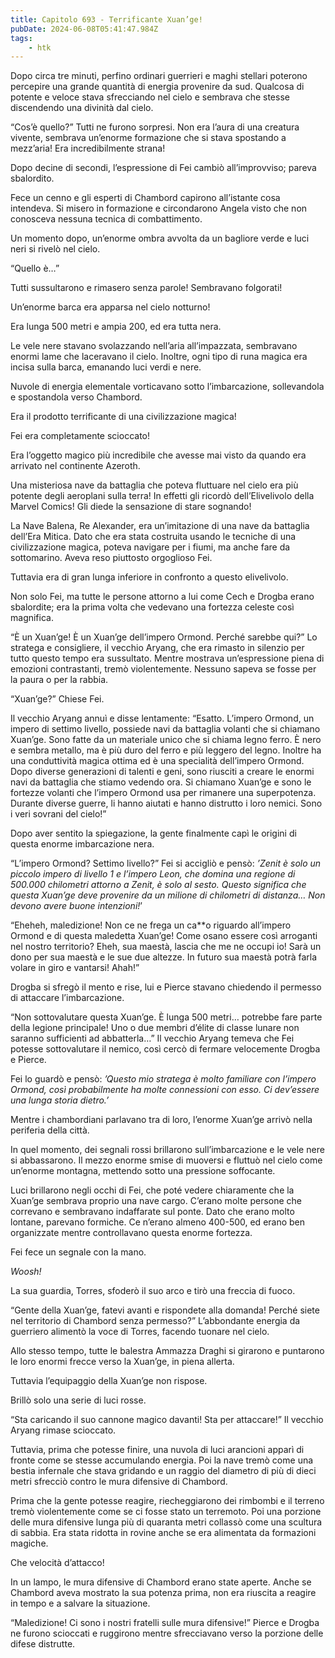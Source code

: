 ```yaml
---
title: Capitolo 693 - Terrificante Xuan’ge!
pubDate: 2024-06-08T05:41:47.984Z
tags:
    - htk
---
```


Dopo circa tre minuti, perfino ordinari guerrieri e maghi stellari poterono percepire una grande quantità di energia provenire da sud. Qualcosa di potente e veloce stava sfrecciando nel cielo e sembrava che stesse discendendo una divinità dal cielo.

“Cos’è quello?” Tutti ne furono sorpresi. Non era l’aura di una creatura vivente, sembrava un’enorme formazione che si stava spostando a mezz’aria! Era incredibilmente strana!

Dopo decine di secondi, l’espressione di Fei cambiò all’improvviso; pareva sbalordito.

Fece un cenno e gli esperti di Chambord capirono all’istante cosa intendeva. Si misero in formazione e circondarono Angela visto che non conosceva nessuna tecnica di combattimento.

Un momento dopo, un’enorme ombra avvolta da un bagliore verde e luci neri si rivelò nel cielo.

“Quello è…”

Tutti sussultarono e rimasero senza parole! Sembravano folgorati!

Un’enorme barca era apparsa nel cielo notturno!

Era lunga 500 metri e ampia 200, ed era tutta nera.

Le vele nere stavano svolazzando nell’aria all’impazzata, sembravano enormi lame che laceravano il cielo. Inoltre, ogni tipo di runa magica era incisa sulla barca, emanando luci verdi e nere.

Nuvole di energia elementale vorticavano sotto l’imbarcazione, sollevandola e spostandola verso Chambord.

Era il prodotto terrificante di una civilizzazione magica!

Fei era completamente scioccato!

Era l’oggetto magico più incredibile che avesse mai visto da quando era arrivato nel continente Azeroth.

Una misteriosa nave da battaglia che poteva fluttuare nel cielo era più potente degli aeroplani sulla terra! In effetti gli ricordò dell’Elivelivolo della Marvel Comics! Gli diede la sensazione di stare sognando!

La Nave Balena, Re Alexander, era un’imitazione di una nave da battaglia dell’Era Mitica. Dato che era stata costruita usando le tecniche di una civilizzazione magica, poteva navigare per i fiumi, ma anche fare da sottomarino. Aveva reso piuttosto orgoglioso Fei.

Tuttavia era di gran lunga inferiore in confronto a questo elivelivolo.

Non solo Fei, ma tutte le persone attorno a lui come Cech e Drogba erano sbalordite; era la prima volta che vedevano una fortezza celeste così magnifica.

“È un Xuan’ge! È un Xuan’ge dell’impero Ormond. Perché sarebbe qui?” Lo stratega e consigliere, il vecchio Aryang, che era rimasto in silenzio per tutto questo tempo era sussultato. Mentre mostrava un’espressione piena di emozioni contrastanti, tremò violentemente. Nessuno sapeva se fosse per la paura o per la rabbia.

“Xuan’ge?” Chiese Fei.

Il vecchio Aryang annuì e disse lentamente: “Esatto. L’impero Ormond, un impero di settimo livello, possiede navi da battaglia volanti che si chiamano Xuan’ge. Sono fatte da un materiale unico che si chiama legno ferro. È nero e sembra metallo, ma è più duro del ferro e più leggero del legno. Inoltre ha una conduttività magica ottima ed è una specialità dell’impero Ormond. Dopo diverse generazioni di talenti e geni, sono riusciti a creare le enormi navi da battaglia che stiamo vedendo ora. Si chiamano Xuan’ge e sono le fortezze volanti che l’impero Ormond usa per rimanere una superpotenza. Durante diverse guerre, li hanno aiutati e hanno distrutto i loro nemici. Sono i veri sovrani del cielo!”

Dopo aver sentito la spiegazione, la gente finalmente capì le origini di questa enorme imbarcazione nera.

“L’impero Ormond? Settimo livello?” Fei si accigliò e pensò: <em>’Zenit è solo un piccolo impero di livello 1 e l’impero Leon, che domina una regione di 500.000 chilometri attorno a Zenit, è solo al sesto. Questo significa che questa Xuan’ge deve provenire da un milione di chilometri di distanza… Non devono avere buone intenzioni!</em>’

“Eheheh, maledizione! Non ce ne frega un ca**o riguardo all’impero Ormond e di questa maledetta Xuan’ge! Come osano essere così arroganti nel nostro territorio? Eheh, sua maestà, lascia che me ne occupi io! Sarà un dono per sua maestà e le sue due altezze. In futuro sua maestà potrà farla volare in giro e vantarsi! Ahah!”

Drogba si sfregò il mento e rise, lui e Pierce stavano chiedendo il permesso di attaccare l’imbarcazione.

“Non sottovalutare questa Xuan’ge. È lunga 500 metri… potrebbe fare parte della legione principale! Uno o due membri d’élite di classe lunare non saranno sufficienti ad abbatterla…” Il vecchio Aryang temeva che Fei potesse sottovalutare il nemico, così cercò di fermare velocemente Drogba e Pierce.

Fei lo guardò e pensò: <em>’Questo mio stratega è molto familiare con l’impero Ormond, così probabilmente ha molte connessioni con esso. Ci dev’essere una lunga storia dietro.’</em>

Mentre i chambordiani parlavano tra di loro, l’enorme Xuan’ge arrivò nella periferia della città.

In quel momento, dei segnali rossi brillarono sull’imbarcazione e le vele nere si abbassarono. Il mezzo enorme smise di muoversi e fluttuò nel cielo come un’enorme montagna, mettendo sotto una pressione soffocante.

Luci brillarono negli occhi di Fei, che poté vedere chiaramente che la Xuan’ge sembrava proprio una nave cargo. C’erano molte persone che correvano e sembravano indaffarate sul ponte. Dato che erano molto lontane, parevano formiche. Ce n’erano almeno 400-500, ed erano ben organizzate mentre controllavano questa enorme fortezza.

Fei fece un segnale con la mano.

<em>Woosh!</em>

La sua guardia, Torres, sfoderò il suo arco e tirò una freccia di fuoco.

“Gente della Xuan’ge, fatevi avanti e rispondete alla domanda! Perché siete nel territorio di Chambord senza permesso?” L’abbondante energia da guerriero alimentò la voce di Torres, facendo tuonare nel cielo.

Allo stesso tempo, tutte le balestra Ammazza Draghi si girarono e puntarono le loro enormi frecce verso la Xuan’ge, in piena allerta.

Tuttavia l’equipaggio della Xuan’ge non rispose.

Brillò solo una serie di luci rosse.

“Sta caricando il suo cannone magico davanti! Sta per attaccare!” Il vecchio Aryang rimase scioccato.

Tuttavia, prima che potesse finire, una nuvola di luci arancioni apparì di fronte come se stesse accumulando energia. Poi la nave tremò come una bestia infernale che stava gridando e un raggio del diametro di più di dieci metri sfrecciò contro le mura difensive di Chambord.

Prima che la gente potesse reagire, riecheggiarono dei rimbombi e il terreno tremò violentemente come se ci fosse stato un terremoto. Poi una porzione delle mura difensive lunga più di quaranta metri collassò come una scultura di sabbia. Era stata ridotta in rovine anche se era alimentata da formazioni magiche.

Che velocità d’attacco!

In un lampo, le mura difensive di Chambord erano state aperte. Anche se Chambord aveva mostrato la sua potenza prima, non era riuscita a reagire in tempo e a salvare la situazione.

“Maledizione! Ci sono i nostri fratelli sulle mura difensive!” Pierce e Drogba ne furono scioccati e ruggirono mentre sfrecciavano verso la porzione delle difese distrutte.



